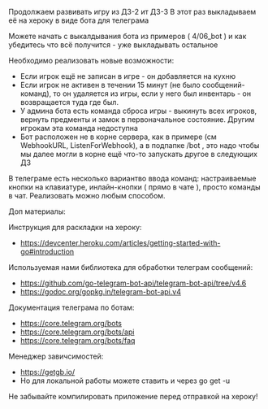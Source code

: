 Продолжаем развивать игру из ДЗ-2 ит ДЗ-3
В этот раз выкладываем её на хероку в виде бота для телеграма

Можете начать с выкалдывания бота из примеров ( 4/06_bot ) и как убедитесь что всё получится - уже выкладывать остальное

Необходимо реализовать новые возможности:
* Если игрок ещё не записан в игре - он добавляется на кухню
* Если игрок не активен в течении 15 минут (не было сообщений-команд), то он удаляется из игры, если у него был инвентарь - он возвращается туда где был.
* У админа бота есть команда сброса игры - выкинуть всех игроков, вернуть предменты и замок в первоначальное состояние. Другим игрокам эта команда недоступна
* Бот расположен не в корне сервера, как в примере (см WebhookURL, ListenForWebhook), а в подпапке /bot , это надо чтобы мы далее могли в корне ещё что-то запускать другое в следующих ДЗ

В телеграме есть несколько вариантво ввода команд: настраиваемые кнопки на клавиатуре, инлайн-кнопки ( прямо в чате ), просто команды в чат. Реализовать можно любым способом.

Доп материалы:

Инструкция для раскладки на хероку:
* https://devcenter.heroku.com/articles/getting-started-with-go#introduction

Используемая нами библиотека для обработки телеграм сообщений:
* https://github.com/go-telegram-bot-api/telegram-bot-api/tree/v4.6
* https://godoc.org/gopkg.in/telegram-bot-api.v4

Документация телеграма по ботам:
* https://core.telegram.org/bots
* https://core.telegram.org/bots/api
* https://core.telegram.org/bots/faq

Менеджер завичсимостей:
* https://getgb.io/
* Но для локальной работы можете ставить и через go get -u

Не забывайте компилировать приложение перед отправкой на хероку!
